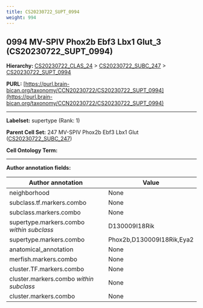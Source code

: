 ```yaml
---
title: CS20230722_SUPT_0994
weight: 994
---
```

## 0994 MV-SPIV Phox2b Ebf3 Lbx1 Glut_3 (CS20230722_SUPT_0994)
<b>Hierarchy: </b>
[CS20230722_CLAS_24](../CS20230722_CLAS_24) >
[CS20230722_SUBC_247](../CS20230722_SUBC_247) >
[CS20230722_SUPT_0994](../CS20230722_SUPT_0994)

**PURL:** [https://purl.brain-bican.org/taxonomy/CCN20230722/CS20230722_SUPT_0994](https://purl.brain-bican.org/taxonomy/CCN20230722/CS20230722_SUPT_0994)

---


**Labelset:** supertype (Rank: 1)

**Parent Cell Set:** 247 MV-SPIV Phox2b Ebf3 Lbx1 Glut ([CS20230722_SUBC_247](../CS20230722_SUBC_247))



**Cell Ontology Term:** 

[MARKER GENES.]: #


---

[TRANSFERRED ANNOTATIONS.]: #


[AUTHOR ANNOTATION FIELDS.]: #


**Author annotation fields:**

| Author annotation | Value |
|-------------------|-------|
|neighborhood|None|
|subclass.tf.markers.combo|None|
|subclass.markers.combo|None|
|supertype.markers.combo _within subclass_|D130009I18Rik|
|supertype.markers.combo|Phox2b,D130009I18Rik,Eya2|
|anatomical_annotation|None|
|merfish.markers.combo|None|
|cluster.TF.markers.combo|None|
|cluster.markers.combo _within subclass_|None|
|cluster.markers.combo|None|
